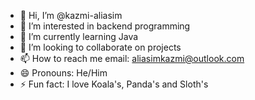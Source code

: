- 👋 Hi, I’m @kazmi-aliasim
- 👀 I’m interested in backend programming
- 🌱 I’m currently learning Java
- 💞️ I’m looking to collaborate on projects
- 📫 How to reach me email: aliasimkazmi@outlook.com
- 😄 Pronouns: He/Him
- ⚡ Fun fact: I love Koala's, Panda's and Sloth's

<!---
kazmi-aliasim/kazmi-aliasim is a ✨ special ✨ repository because its `README.md` (this file) appears on your GitHub profile.
You can click the Preview link to take a look at your changes.
--->
